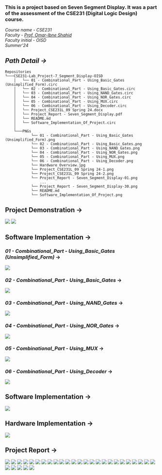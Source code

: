 ### This is a project based on Seven Segment Display. It was a part of the assessment of the CSE231 (Digital Logic Design) course. 

<em> Course name - CSE231\
Faculty - <a href="http://ece.northsouth.edu/people/omar-ibne-shahid/">Prof. Omar-Ibne Shahid</a>\
Faculty initial - OISD\
Summer'24</em>

## <em>Path Detail →</em>
```
Repositories
└───CSE231-Lab_Project-7_Segment_Display-OISD
    │   └── 01 - Combinational_Part - Using_Basic_Gates (Unsimplified_Form).circ
    │   └── 02 - Combinational_Part - Using_Basic_Gates.circ
    │   └── 03 - Combinational_Part - Using_NAND_Gates.circ
    │   └── 04 - Combinational_Part - Using_NOR_Gates.circ
    │   └── 05 - Combinational_Part - Using_MUX.circ
    │   └── 06 - Combinational_Part - Using_Decoder.circ
    │   └── Project_CSE231L_09 Spring 24.docx
    │   └── Project_Report - Seven_Segment_Display.pdf
    │   └── README.md
    │   └── Software_Implementation_Of_Project.circ
    │
    └───PNGs
            └── 01 - Combinational_Part - Using_Basic_Gates (Unsimplified_Form).png
            └── 02 - Combinational_Part - Using_Basic_Gates.png
            └── 03 - Combinational_Part - Using_NAND_Gates.png
            └── 04 - Combinational_Part - Using_NOR_Gates.png
            └── 05 - Combinational_Part - Using_MUX.png
            └── 06 - Combinational_Part - Using_Decoder.png
            └── Hardware_Overview.jpg
            └── Project_CSE231L_09 Spring 24-1.png
            └── Project_CSE231L_09 Spring 24-2.png
            └── Project_Report - Seven_Segment_Display-01.png
                ...
            └── Project_Report - Seven_Segment_Display-30.png
            └── README.md
            └── Software_Implementation_Of_Project.png
```
## Project Demonstration →

<img src="PNGs/Project_CSE231L_09 Spring 24-1.png">
<img src="PNGs/Project_CSE231L_09 Spring 24-2.png">

## Software Implementation →

### *01 - Combinational_Part - Using_Basic_Gates (Unsimplified_Form)* →
<img src="PNGs/01 - Combinational_Part - Using_Basic_Gates (Unsimplified_Form).png">

### *02 - Combinational_Part - Using_Basic_Gates* →
<img src="PNGs/02 - Combinational_Part - Using_Basic_Gates.png">

### *03 - Combinational_Part - Using_NAND_Gates* →
<img src="PNGs/03 - Combinational_Part - Using_NAND_Gates.png">

### *04 - Combinational_Part - Using_NOR_Gates* →
<img src="PNGs/04 - Combinational_Part - Using_NOR_Gates.png">

### *05 - Combinational_Part - Using_MUX* →
<img src="PNGs/05 - Combinational_Part - Using_MUX.png">

### *06 - Combinational_Part - Using_Decoder* →
<img src="PNGs/06 - Combinational_Part - Using_Decoder.png">

## Software Implementation →

<img src="PNGs/Software_Implementation_Of_Project.png">

## Hardware Implementation →

<img src="PNGs/Hardware_Overview.jpg">

## Project Report →

<img src="PNGs/Project_Report - Seven_Segment_Display-01.png">
<img src="PNGs/Project_Report - Seven_Segment_Display-02.png">
<img src="PNGs/Project_Report - Seven_Segment_Display-03.png">
<img src="PNGs/Project_Report - Seven_Segment_Display-04.png">
<img src="PNGs/Project_Report - Seven_Segment_Display-05.png">
<img src="PNGs/Project_Report - Seven_Segment_Display-06.png">
<img src="PNGs/Project_Report - Seven_Segment_Display-07.png">
<img src="PNGs/Project_Report - Seven_Segment_Display-08.png">
<img src="PNGs/Project_Report - Seven_Segment_Display-09.png">
<img src="PNGs/Project_Report - Seven_Segment_Display-10.png">
<img src="PNGs/Project_Report - Seven_Segment_Display-11.png">
<img src="PNGs/Project_Report - Seven_Segment_Display-12.png">
<img src="PNGs/Project_Report - Seven_Segment_Display-13.png">
<img src="PNGs/Project_Report - Seven_Segment_Display-14.png">
<img src="PNGs/Project_Report - Seven_Segment_Display-15.png">
<img src="PNGs/Project_Report - Seven_Segment_Display-16.png">
<img src="PNGs/Project_Report - Seven_Segment_Display-17.png">
<img src="PNGs/Project_Report - Seven_Segment_Display-18.png">
<img src="PNGs/Project_Report - Seven_Segment_Display-19.png">
<img src="PNGs/Project_Report - Seven_Segment_Display-20.png">
<img src="PNGs/Project_Report - Seven_Segment_Display-21.png">
<img src="PNGs/Project_Report - Seven_Segment_Display-22.png">
<img src="PNGs/Project_Report - Seven_Segment_Display-23.png">
<img src="PNGs/Project_Report - Seven_Segment_Display-24.png">
<img src="PNGs/Project_Report - Seven_Segment_Display-25.png">
<img src="PNGs/Project_Report - Seven_Segment_Display-26.png">
<img src="PNGs/Project_Report - Seven_Segment_Display-27.png">
<img src="PNGs/Project_Report - Seven_Segment_Display-28.png">
<img src="PNGs/Project_Report - Seven_Segment_Display-29.png">
<img src="PNGs/Project_Report - Seven_Segment_Display-30.png">
